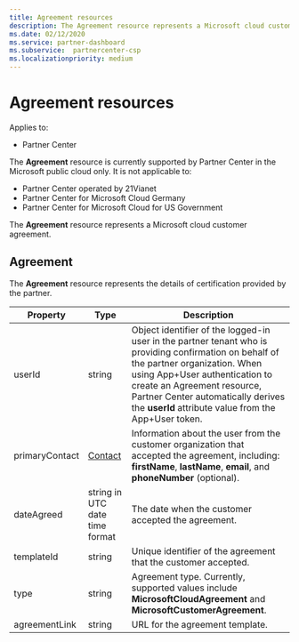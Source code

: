 ```yaml
---
title: Agreement resources
description: The Agreement resource represents a Microsoft cloud customer agreement.
ms.date: 02/12/2020
ms.service: partner-dashboard
ms.subservice:  partnercenter-csp
ms.localizationpriority: medium
---
```


# Agreement resources

Applies to:

- Partner Center

The **Agreement** resource is currently supported by Partner Center in the Microsoft public cloud only. It is not applicable to:

- Partner Center operated by 21Vianet
- Partner Center for Microsoft Cloud Germany
- Partner Center for Microsoft Cloud for US Government

The **Agreement** resource represents a Microsoft cloud customer agreement.

## Agreement

The **Agreement** resource represents the details of certification provided by the partner.

| Property       | Type   | Description                                                                                               |
|----------------|--------|-----------------------------------------------------------------------------------------------------------|
| userId         | string                         | Object identifier of the logged-in user in the partner tenant who is providing confirmation on behalf of the partner organization. When using App+User authentication to create an Agreement resource, Partner Center automatically derives the **userId** attribute value from the App+User token.                                                                             |
| primaryContact | [Contact](./utility-resources.md#contact) | Information about the user from the customer organization that accepted the agreement, including:  **firstName**, **lastName**, **email**, and **phoneNumber** (optional). |
| dateAgreed     | string in UTC date time format | The date when the customer accepted the agreement.                                 |
| templateId     |string                          | Unique identifier of the agreement that the customer accepted. |
| type           |string                          | Agreement type. Currently, supported values include **MicrosoftCloudAgreement** and **MicrosoftCustomerAgreement**.|
| agreementLink  | string                         | URL for the agreement template.                                                    |
